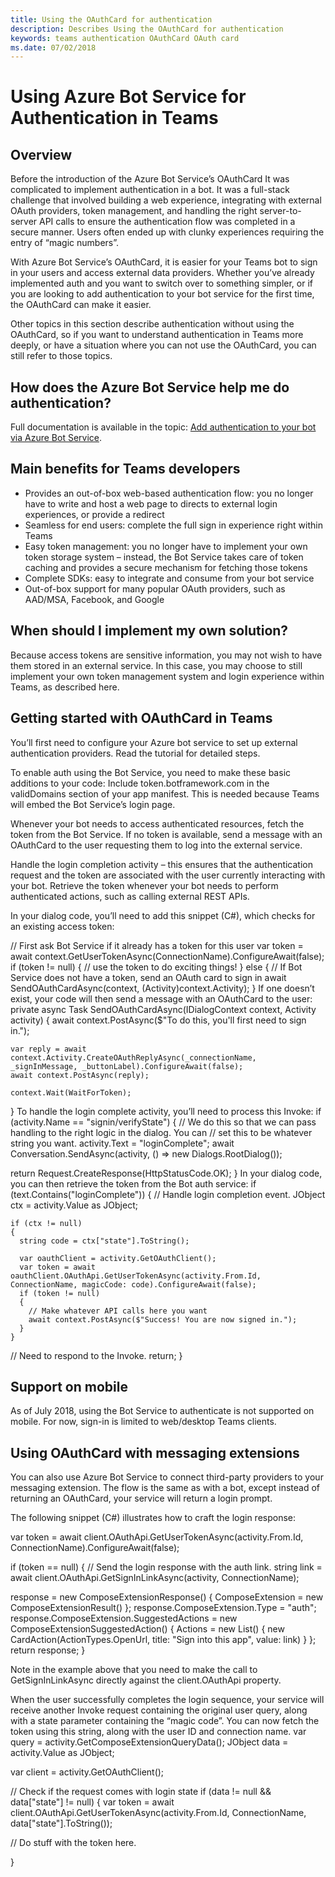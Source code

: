 ```yaml
---
title: Using the OAuthCard for authentication
description: Describes Using the OAuthCard for authentication
keywords: teams authentication OAuthCard OAuth card
ms.date: 07/02/2018
---
```

# Using Azure Bot Service for Authentication in Teams

## Overview

Before the introduction of the Azure Bot Service’s OAuthCard It was complicated to implement authentication in a bot. It was a full-stack challenge that involved building a web experience, integrating with external OAuth providers, token management, and handling the right server-to-server API calls to ensure the authentication flow was completed in a secure manner. Users often ended up with clunky experiences requiring the entry of “magic numbers”.

With Azure Bot Service’s OAuthCard, it is easier for your Teams bot to sign in your users and access external data providers. Whether you’ve already implemented auth and you want to switch over to something simpler, or if you are looking to add authentication to your bot service for the first time, the OAuthCard can make it easier.

Other topics in this section describe authentication without using the OAuthCard, so if you want to understand authentication in Teams more deeply, or have a situation where you can not use the OAuthCard, you can still refer to those topics.

## How does the Azure Bot Service help me do authentication?

Full documentation is available in the topic: [Add authentication to your bot via Azure Bot Service](https://docs.microsoft.com/en-us/azure/bot-service/bot-builder-tutorial-authentication?view=azure-bot-service-3.0).

## Main benefits for Teams developers

* Provides an out-of-box web-based authentication flow: you no longer have to write and host a web page to directs to external login experiences, or provide a redirect
* Seamless for end users: complete the full sign in experience right within Teams
* Easy token management: you no longer have to implement your own token storage system – instead, the Bot Service takes care of token caching and provides a secure mechanism for fetching those tokens
* Complete SDKs: easy to integrate and consume from your bot service
* Out-of-box support for many popular OAuth providers, such as AAD/MSA, Facebook, and Google

## When should I implement my own solution?

Because access tokens are sensitive information, you may not wish to have them stored in an external service. In this case, you may choose to still implement your own token management system and login experience within Teams, as described here.

## Getting started with OAuthCard in Teams

You’ll first need to configure your Azure bot service to set up external authentication providers. Read the tutorial for detailed steps.

To enable auth using the Bot Service, you need to make these basic additions to your code: 
Include token.botframework.com in the validDomains section of your app manifest. This is needed because Teams will embed the Bot Service’s login page.

Whenever your bot needs to access authenticated resources, fetch the token from the Bot Service. If no token is available, send a message with an OAuthCard to the user requesting them to log into the external service.

Handle the login completion activity – this ensures that the authentication request and the token are associated with the user currently interacting with your bot. 
Retrieve the token whenever your bot needs to perform authenticated actions, such as calling external REST APIs.

In your dialog code, you’ll need to add this snippet (C#), which checks for an existing access token:

// First ask Bot Service if it already has a token for this user
var token = await context.GetUserTokenAsync(ConnectionName).ConfigureAwait(false);
if (token != null)
{
    // use the token to do exciting things!
}
else
{
    // If Bot Service does not have a token, send an OAuth card to sign in 
    await SendOAuthCardAsync(context, (Activity)context.Activity); 
} 
If one doesn’t exist, your code will then send a message with an OAuthCard to the user: 
private async Task SendOAuthCardAsync(IDialogContext context, Activity activity) 
{ 
    await context.PostAsync($"To do this, you'll first need to sign in."); 
 
    var reply = await context.Activity.CreateOAuthReplyAsync(_connectionName, _signInMessage, _buttonLabel).ConfigureAwait(false); 
    await context.PostAsync(reply); 
 
    context.Wait(WaitForToken); 
} 
To handle the login complete activity, you’ll need to process this Invoke: 
if (activity.Name == "signin/verifyState") 
{ 
  // We do this so that we can pass handling to the right logic in the dialog. You can 
  // set this to be whatever string you want. 
  activity.Text = "loginComplete"; 
  await Conversation.SendAsync(activity, () => new Dialogs.RootDialog()); 
 
  return Request.CreateResponse(HttpStatusCode.OK); 
} 
In your dialog code, you can then retrieve the token from the Bot auth service: 
if (text.Contains("loginComplete")) 
  { 
    // Handle login completion event. 
    JObject ctx = activity.Value as JObject; 
 
    if (ctx != null) 
    { 
      string code = ctx["state"].ToString(); 
 
      var oauthClient = activity.GetOAuthClient(); 
      var token = await oauthClient.OAuthApi.GetUserTokenAsync(activity.From.Id, ConnectionName, magicCode: code).ConfigureAwait(false); 
      if (token != null) 
      { 
        // Make whatever API calls here you want 
        await context.PostAsync($"Success! You are now signed in."); 
      } 
    } 
  // Need to respond to the Invoke. 
  return; 
}

## Support on mobile

As of July 2018, using the Bot Service to authenticate is not supported on mobile. For now, sign-in is limited to web/desktop Teams clients.

## Using OAuthCard with messaging extensions

You can also use Azure Bot Service to connect third-party providers to your messaging extension. The flow is the same as with a bot, except instead of returning an OAuthCard, your service will return a login prompt.

The following snippet (C#) illustrates how to craft the login response: 

var token = await client.OAuthApi.GetUserTokenAsync(activity.From.Id, ConnectionName).ConfigureAwait(false);
 
if (token == null) 
{ 
  // Send the login response with the auth link. 
  string link = await client.OAuthApi.GetSignInLinkAsync(activity, ConnectionName); 
 
  response = new ComposeExtensionResponse() 
  { 
    ComposeExtension = new ComposeExtensionResult() 
  }; 
  response.ComposeExtension.Type = "auth"; 
  response.ComposeExtension.SuggestedActions = new ComposeExtensionSuggestedAction() 
  { 
    Actions = new List<CardAction>() 
      { 
        new CardAction(ActionTypes.OpenUrl, title: "Sign into this app", value: link) 
      } 
    }; 
  return response; 
} 

Note in the example above that you need to make the call to GetSignInLinkAsync directly against the client.OAuthApi property.

When the user successfully completes the login sequence, your service will receive another Invoke request containing the original user query, along with a state parameter containing the “magic code”. You can now fetch the token using this string, along with the user ID and connection name. 
var query = activity.GetComposeExtensionQueryData(); 
JObject data = activity.Value as JObject; 
 
var client = activity.GetOAuthClient(); 
 
// Check if the request comes with login state 
if (data != null && data["state"] != null) 
{ 
  var token = await client.OAuthApi.GetUserTokenAsync(activity.From.Id, ConnectionName, data["state"].ToString()); 
 
  // Do stuff with the token here. 
 
} 